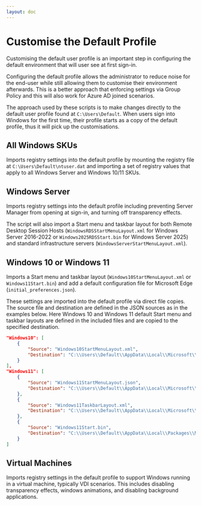 ```yaml
---
layout: doc
---
```

# Customise the Default Profile

Customising the default user profile is an important step in configuring the default environment that will user see at first sign-in.

Configuring the default profile allows the administrator to reduce noise for the end-user while still allowing them to customise their environment afterwards. This is a better approach that enforcing settings via Group Policy and this will also work for Azure AD joined scenarios.

The approach used by these scripts is to make changes directly to the default user profile found at `C:\Users\Default`. When users sign into Windows for the first time, their profile starts as a copy of the default profile, thus it will pick up the customisations.

## All Windows SKUs

Imports registry settings into the default profile by mounting the registry file at `C:\Users\Default\ntuser.dat` and importing a set of registry values that apply to all Windows Server and Windows 10/11 SKUs.

## Windows Server

Imports registry settings into the default profile including preventing Server Manager from opening at sign-in, and turning off transparency effects.

The script will also import a Start menu and taskbar layout for both Remote Desktop Session Hosts (`WindowsRDSStartMenuLayout.xml` for Windows Server 2016-2022 or `Windows2025RDSStart.bin` for Windows Server 2025) and standard infrastructure servers (`WindowsServerStartMenuLayout.xml`).

## Windows 10 or Windows 11

Imports a Start menu and taskbar layout (`Windows10StartMenuLayout.xml` or `Windows11Start.bin`) and add a default configuration file for Microsoft Edge (`initial_preferences.json`).

These settings are imported into the default profile via direct file copies. The source file and destination are defined in the JSON sources as in the examples below. Here Windows 10 and Windows 11 default Start menu and taskbar layouts are defined in the included files and are copied to the specified destination.

```json
"Windows10": [
    {
        "Source": "Windows10StartMenuLayout.xml",
        "Destination": "C:\\Users\\Default\\AppData\\Local\\Microsoft\\Windows\\Shell\\LayoutModification.xml"
    }
],
"Windows11": [
    {
        "Source": "Windows11StartMenuLayout.json",
        "Destination": "C:\\Users\\Default\\AppData\\Local\\Microsoft\\Windows\\Shell\\LayoutModification.json"
    },
    {
        "Source": "Windows11TaskbarLayout.xml",
        "Destination": "C:\\Users\\Default\\AppData\\Local\\Microsoft\\Windows\\Shell\\LayoutModification.xml"
    },
    {
        "Source": "Windows11Start.bin",
        "Destination": "C:\\Users\\Default\\AppData\\Local\\Packages\\Microsoft.Windows.StartMenuExperienceHost_cw5n1h2txyewy\\LocalState\\start.bin"
    }
]
```

## Virtual Machines

Imports registry settings in the default profile to support Windows running in a virtual machine, typically VDI scenarios. This includes disabling transparency effects, windows animations, and disabling background applications.
